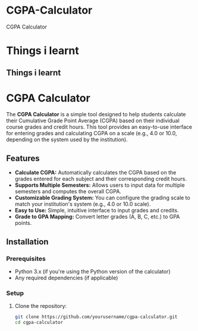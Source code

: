 # CGPA-Calculator
CGPA Calculator
# Things i learnt
## Things i learnt
# CGPA Calculator

The **CGPA Calculator** is a simple tool designed to help students calculate their Cumulative Grade Point Average (CGPA) based on their individual course grades and credit hours. This tool provides an easy-to-use interface for entering grades and calculating CGPA on a scale (e.g., 4.0 or 10.0, depending on the system used by the institution).

## Features

- **Calculate CGPA:** Automatically calculates the CGPA based on the grades entered for each subject and their corresponding credit hours.
- **Supports Multiple Semesters:** Allows users to input data for multiple semesters and computes the overall CGPA.
- **Customizable Grading System:** You can configure the grading scale to match your institution's system (e.g., 4.0 or 10.0 scale).
- **Easy to Use:** Simple, intuitive interface to input grades and credits.
- **Grade to GPA Mapping:** Convert letter grades (A, B, C, etc.) to GPA points.

## Installation

### Prerequisites

- Python 3.x (if you're using the Python version of the calculator)
- Any required dependencies (if applicable)

### Setup

1. Clone the repository:
   ```bash
   git clone https://github.com/yourusername/cgpa-calculator.git
   cd cgpa-calculator
